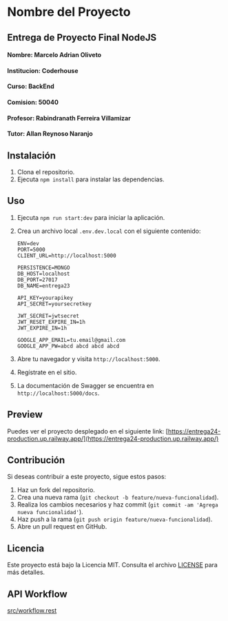 # Nombre del Proyecto

## Entrega de Proyecto Final NodeJS

#### Nombre: Marcelo Adrian Oliveto

#### Institucion: Coderhouse

#### Curso: BackEnd

#### Comision: 50040

#### Profesor: Rabindranath Ferreira Villamizar

#### Tutor: Allan Reynoso Naranjo

## Instalación

1. Clona el repositorio.
2. Ejecuta `npm install` para instalar las dependencias.

## Uso

1. Ejecuta `npm run start:dev` para iniciar la aplicación.
2. Crea un archivo local `.env.dev.local` con el siguiente contenido:

    ```env
    ENV=dev
    PORT=5000
    CLIENT_URL=http://localhost:5000

    PERSISTENCE=MONGO
    DB_HOST=localhost
    DB_PORT=27017
    DB_NAME=entrega23

    API_KEY=yourapikey
    API_SECRET=yoursecretkey

    JWT_SECRET=jwtsecret
    JWT_RESET_EXPIRE_IN=1h
    JWT_EXPIRE_IN=1h

    GOOGLE_APP_EMAIL=tu.email@gmail.com
    GOOGLE_APP_PW=abcd abcd abcd abcd
    ```

3. Abre tu navegador y visita `http://localhost:5000`.
4. Regístrate en el sitio.
5. La documentación de Swagger se encuentra en `http://localhost:5000/docs`.

## Preview

Puedes ver el proyecto desplegado en el siguiente link:
[https://entrega24-production.up.railway.app/](https://entrega24-production.up.railway.app/)

## Contribución

Si deseas contribuir a este proyecto, sigue estos pasos:

1. Haz un fork del repositorio.
2. Crea una nueva rama (`git checkout -b feature/nueva-funcionalidad`).
3. Realiza los cambios necesarios y haz commit (`git commit -am 'Agrega nueva funcionalidad'`).
4. Haz push a la rama (`git push origin feature/nueva-funcionalidad`).
5. Abre un pull request en GitHub.

## Licencia

Este proyecto está bajo la Licencia MIT. Consulta el archivo [LICENSE](https://raw.githubusercontent.com/git/git-scm.com/main/MIT-LICENSE.txt) para más detalles.

## API Workflow

[src/workflow.rest](https://github.com/moliveto/Entrega24/blob/main/workflow.rest)